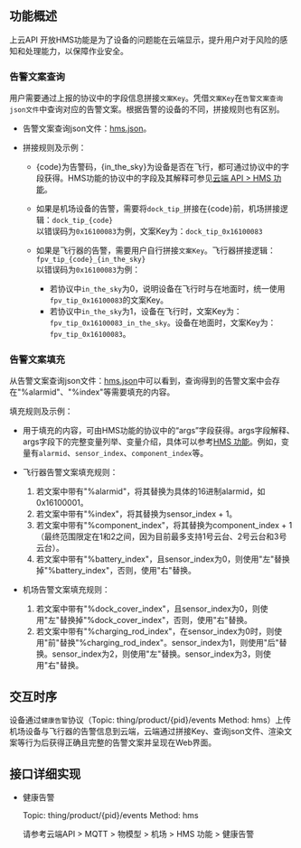 ## 功能概述
上云API 开放HMS功能是为了设备的问题能在云端显示，提升用户对于风险的感知和处理能力，以保障作业安全。


### 告警文案查询
用户需要通过上报的协议中的字段信息拼接`文案Key`。凭借`文案Key`在`告警文案查询json文件`中查询对应的告警文案。根据告警的设备的不同，拼接规则也有区别。

* 告警文案查询json文件：[hms.json](https://terra-1-g.djicdn.com/84f990b0bbd145e6a3930de0c55d3b2b/apicloud/hms.json)。

* 拼接规则及示例：
  * {code}为告警码，{in_the_sky}为设备是否在飞行，都可通过协议中的字段获得。HMS功能的协议中的字段及其解释可参见[云端 API > HMS 功能](https://developer.dji.com/doc/cloud-api-tutorial/cn/server-api-reference/mqtt/thing-model/gateway/dock/hms.html#%E5%81%A5%E5%BA%B7%E5%91%8A%E8%AD%A6)。

  * 如果是机场设备的告警，需要将`dock_tip_`拼接在{code}前，机场拼接逻辑：`dock_tip_{code}`<br/>
    以错误码为`0x16100083`为例，文案Key为：`dock_tip_0x16100083`
  
  * 如果是飞行器的告警，需要用户自行拼接`文案Key`。飞行器拼接逻辑：`fpv_tip_{code}_{in_the_sky}`<br/>
    以错误码为`0x16100083`为例：<br/>
    * 若协议中`in_the_sky`为0，说明设备在飞行时与在地面时，统一使用`fpv_tip_0x16100083`的文案Key。
    * 若协议中`in_the_sky`为1，设备在飞行时，文案Key为：`fpv_tip_0x16100083_in_the_sky`。设备在地面时，文案Key为：`fpv_tip_0x16100083`。



### 告警文案填充
从告警文案查询json文件：[hms.json](https://terra-1-g.djicdn.com/84f990b0bbd145e6a3930de0c55d3b2b/apicloud/langs.json)中可以看到，查询得到的告警文案中会存在"%alarmid"、"%index"等需要填充的内容。


填充规则及示例：

* 用于填充的内容，可由HMS功能的协议中的“args”字段获得。args字段解释、args字段下的完整变量列举、变量介绍，具体可以参考[HMS 功能](https://developer.dji.com/doc/cloud-api-tutorial/cn/server-api-reference/mqtt/thing-model/gateway/dock/hms.html)。例如，变量有`alarmid`、`sensor_index`、`component_index`等。
* 飞行器告警文案填充规则：
  1. 若文案中带有"%alarmid"，将其替换为具体的16进制alarmid，如0x16100001。
  2. 若文案中带有"%index"，将其替换为sensor_index + 1。
  3. 若文案中带有"%component_index"，将其替换为component_index + 1（最终范围限定在1和2之间，因为目前最多支持1号云台、2号云台和3号云台）。
  4. 若文案中带有"%battery_index"，且sensor_index为0，则使用"左"替换掉"%battery_index"，否则，使用"右"替换。

* 机场告警文案填充规则：
  1. 若文案中带有"%dock_cover_index"，且sensor_index为0，则使用"左"替换掉"%dock_cover_index"，否则，使用"右"替换。
  2. 若文案中带有"%charging_rod_index"，在sensor_index为0时，则使用"前"替换"%charging_rod_index"。sensor_index为1，则使用"后"替换。sensor_index为2，则使用"左"替换。sensor_index为3，则使用"右"替换。

## 交互时序
设备通过`健康告警`协议（Topic: thing/product/{pid}/events  Method: hms）上传机场设备与飞行器的告警信息到云端，云端通过拼接Key、查询json文件、渲染文案等行为后获得正确且完整的告警文案并呈现在Web界面。


## 接口详细实现

* 健康告警
 
  Topic: thing/product/{pid}/events   Method: hms

  请参考云端API > MQTT > 物模型 > 机场 > HMS 功能 > 健康告警


